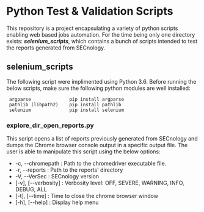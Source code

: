 # 							Python Test & Validation Scripts

This repository is a project encapsulating a variety of python scripts enabling web based jobs automation.
For the time being only one directory exists: **_selenium_scripts_**, which contains a bunch of scripts intended to test the reports generated from SECnology.

## selenium_scripts
The following script were implimented using Python 3.6.
Before running the below scripts, make sure the following python modules are well installed:

```
 argparse              pip install argparse
 pathlib (libpath2)    pip install pathlib
 selenium              pip install selenium
```

### explore_dir_open_reports.py
This script opens a list of reports previously generated from SECnology and dumps the Chrome browser console output in a specific output file.
The user is able to manipulate this script using the below options:

- -c, --chromepath      :    Path to the chromedriver executable file.
- -r, --reports	        :    Path to the reports' directory
- -V, --VerSec          :    SECnology version
- [-v], [--verbosity]   :    Verbosity level: OFF, SEVERE, WARNING, INFO, DEBUG, ALL
- [-t], [--time]        :    Time to close the chrome browser window
- [-h], [--help]        :    Display help menu